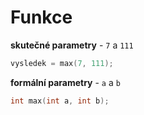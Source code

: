 # Funkce

**skutečné parametry** - `7` a `111`
```cpp
vysledek = max(7, 111);
```

**formální parametry** - `a` a `b`
```cpp
int max(int a, int b);
```
